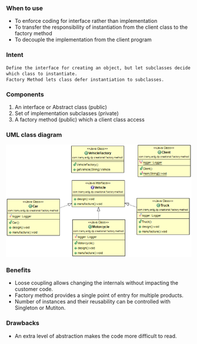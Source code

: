 ### When to use
- To enforce coding for interface rather than implementation
- To transfer the responsibility of instantiation from the client class to the factory method
- To decouple the implementation from the client program

### Intent
```
Define the interface for creating an object, but let subclasses decide which class to instantiate.
Factory Method lets class defer instantiation to subclasses.
```

### Components
1. An interface or Abstract class (public)
2. Set of implementation subclasses (private)
3. A factory method (public) which a client class access

### UML class diagram
![uml](https://github.com/tramyardg/tramyardg-gof-dp/blob/master/src/main/java/com/tramyardg/dp/creational/factorymethod/img_factory_method_uml.png)

### Benefits
- Loose coupling allows changing the internals without impacting the customer code.
- Factory method provides a single point of entry for multiple products.
- Number of instances and their reusability can be controlled with Singleton or Mutiton.

### Drawbacks
- An extra level of abstraction makes the code more difficult to read.

 

